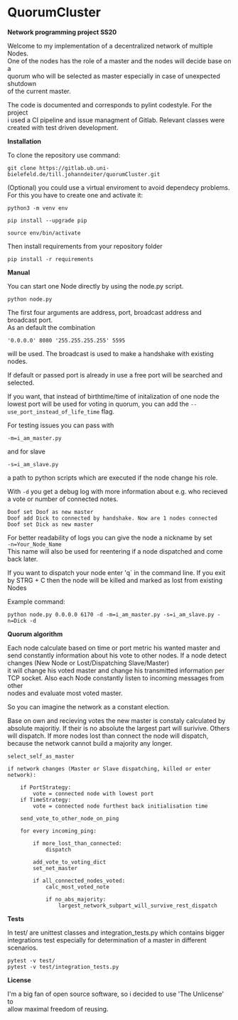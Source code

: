 # QuorumCluster

**Network programming project SS20**

Welcome to my implementation of a decentralized network of multiple Nodes.  
One of the nodes has the role of a master and the nodes will decide base on a  
quorum who will be selected as master especially in case of unexpected shutdown  
of the current master.

The code is documented and corresponds to pylint codestyle. For the project  
i used a CI pipeline and issue managment of Gitlab. Relevant classes were  
created with test driven development.

**Installation**

To clone the repository use command:

`git clone https://gitlab.ub.uni-bielefeld.de/till.johanndeiter/quorumCluster.git`

(Optional) you could use a virtual enviroment to avoid dependecy problems. 
For this you have to create one and activate it:

`python3 -m venv env`

`pip install --upgrade pip`

`source env/bin/activate`

Then install requirements from your repository folder

`pip install -r requirements`


**Manual**

You can start one Node directly by using the node.py script.

`python node.py`


The first four arguments are address, port, broadcast address and broadcast port.  
As an default the combination  

`'0.0.0.0' 8080 '255.255.255.255' 5595 `  

will be used. The broadcast is used to make a handshake with existing nodes.

If default or passed port is already in use a free port will be searched 
and selected.

If you want, that instead of birthtime/time of initalization of one node the  
lowest port will be used for voting in quorum, you can add the 
`--use_port_instead_of_life_time` flag.

For testing issues you can pass with

`-m=i_am_master.py `

and for slave

`-s=i_am_slave.py`

a path to python scripts which are executed if the node change his role.

With `-d` you get a debug log with more information about e.g. who recieved  
a vote or number of connected notes.

```
Doof set Doof as new master
Doof add Dick to connected by handshake. Now are 1 nodes connected 
Doof set Dick as new master
```

For better readability of logs you can give the node a nickname by set  
`-n=Your_Node_Name`  
This name will also be used for reentering if a node dispatched and come back 
later.

If you want to dispatch your node enter 'q` in the command line. If you exit  
by STRG + C then the node will be killed and marked as lost from existing Nodes

Example command:

`python node.py 0.0.0.0 6170 -d -m=i_am_master.py -s=i_am_slave.py -n=Dick -d`


**Quorum algorithm**

Each node calculate based on time or port metric his wanted master 
and send constantly information about his vote to other nodes. 
If a node detect changes (New Node or Lost/Dispatching Slave/Master)  
it will change his voted master and change his transmitted information per  
TCP socket. Also each Node constantly listen to incoming messages from other    
nodes and evaluate most voted master.

So you can imagine the network as a constant election.

Base on own and recieving votes the new master is constaly 
calculated by absolute majoritiy. If their is no absolute the largest part 
will surivive. Others will dispatch. If more nodes lost than connect the node 
will dispatch, because the network cannot build a majority any longer. 

    select_self_as_master
    
    if network changes (Master or Slave dispatching, killed or enter network):  

        if PortStrategy:  
            vote = connected node with lowest port  
        if TimeStrategy:  
            vote = connected node furthest back initialisation time  

        send_vote_to_other_node_on_ping  
 
        for every incoming_ping:
        
            if more_lost_than_connected:  
                dispatch  
        
            add_vote_to_voting_dict  
            set_net_master

            if all_connected_nodes_voted:  
                calc_most_voted_note  
            
                if no_abs_majority:
                    largest_network_subpart_will_survive_rest_dispatch  
                 


**Tests**

In test/ are unittest classes and integration_tests.py which contains 
bigger integrations test especially for determination of a master in different
scenarios.

```
pytest -v test/
pytest -v test/integration_tests.py
```


**License**

I'm a big fan of open source software, so i decided to use 'The Unlicense' to  
allow maximal freedom of reusing.



